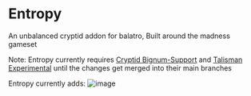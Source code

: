 # Entropy
An unbalanced cryptid addon for balatro, Built around the madness gameset

Note: Entropy currently requires [Cryptid Bignum-Support](https://github.com/MathIsFun0/Cryptid/tree/Big-Num-support) and [Talisman Experimental](https://github.com/MathIsFun0/Talisman/tree/experimental) until the changes get merged into their main branches

Entropy currently adds:
![image](https://github.com/user-attachments/assets/cc15b960-3299-4eaf-82af-5b095e08927d)

